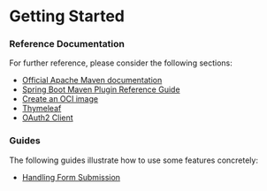 # Getting Started

### Reference Documentation
For further reference, please consider the following sections:

* [Official Apache Maven documentation](https://maven.apache.org/guides/index.html)
* [Spring Boot Maven Plugin Reference Guide](https://docs.spring.io/spring-boot/docs/2.5.3/maven-plugin/reference/html/)
* [Create an OCI image](https://docs.spring.io/spring-boot/docs/2.5.3/maven-plugin/reference/html/#build-image)
* [Thymeleaf](https://docs.spring.io/spring-boot/docs/2.5.3/reference/htmlsingle/#boot-features-spring-mvc-template-engines)
* [OAuth2 Client](https://docs.spring.io/spring-boot/docs/2.5.3/reference/htmlsingle/#boot-features-security-oauth2-client)

### Guides
The following guides illustrate how to use some features concretely:

* [Handling Form Submission](https://spring.io/guides/gs/handling-form-submission/)

